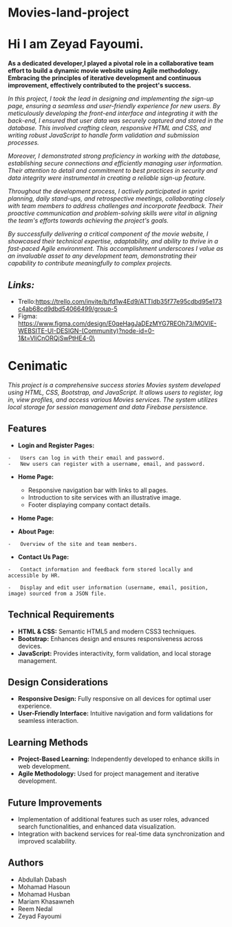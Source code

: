 # Movies-land-project

# Hi I am Zeyad Fayoumi.

**As a dedicated developer,I played a pivotal role in a collaborative team effort to build a dynamic movie website using Agile methodology. Embracing the principles of iterative development and continuous improvement, effectively contributed to the project's success.**

_In this project, I took the lead in designing and implementing the sign-up page, ensuring a seamless and user-friendly experience for new users. By meticulously developing the front-end interface and integrating it with the back-end, I ensured that user data was securely captured and stored in the database. This involved crafting clean, responsive HTML and CSS, and writing robust JavaScript to handle form validation and submission processes._

_Moreover, I demonstrated strong proficiency in working with the database, establishing secure connections and efficiently managing user information. Their attention to detail and commitment to best practices in security and data integrity were instrumental in creating a reliable sign-up feature._

_Throughout the development process, I actively participated in sprint planning, daily stand-ups, and retrospective meetings, collaborating closely with team members to address challenges and incorporate feedback. Their proactive communication and problem-solving skills were vital in aligning the team's efforts towards achieving the project's goals._

_By successfully delivering a critical component of the movie website, I showcased their technical expertise, adaptability, and ability to thrive in a fast-paced Agile environment. This accomplishment underscores I value as an invaluable asset to any development team, demonstrating their capability to contribute meaningfully to complex projects._

## *Links:*

 - Trello:https://trello.com/invite/b/fd1w4Ed9/ATTIdb35f77e95cdbd95e173c4ab68cd9dbd54066499/group-5
 - Figma: https://www.figma.com/design/E0qeHagJaDEzMYG7REOh73/MOVIE-WEBSITE-UI-DESIGN-(Community)?node-id=0-1&t=VliCnORQjSwPtHE4-0\
 # 
 # Cenimatic
  *This project is a comprehensive success stories Movies system developed using HTML, CSS, Bootstrap, and JavaScript. It allows users to register, log in, view profiles, and access various Movies services. The system utilizes local storage for session management and data Firebase persistence.*
  ## Features
  

 -   **Login and Register Pages:**
    
    -   Users can log in with their email and password.
    -   New users can register with a username, email, and password.
 - **Home Page:**
    
    -   Responsive navigation bar with links to all pages.
    -   Introduction to site services with an illustrative image.
    -   Footer displaying company contact details.
 - **Home Page:**
 -   **About Page:**
    
    -   Overview of the site and team members.
 -   **Contact Us Page:**
    
    -   Contact information and feedback form stored locally and accessible by HR.
    
    -   Display and edit user information (username, email, position, image) sourced from a JSON file.
 ## Technical Requirements



-   **HTML & CSS:**  Semantic HTML5 and modern CSS3 techniques.
-   **Bootstrap:**  Enhances design and ensures responsiveness across devices.
-   **JavaScript:**  Provides interactivity, form validation, and local storage management.

## Design Considerations



-   **Responsive Design:**  Fully responsive on all devices for optimal user experience.
-   **User-Friendly Interface:**  Intuitive navigation and form validations for seamless interaction.

## Learning Methods



-   **Project-Based Learning:**  Independently developed to enhance skills in web development.
-   **Agile Methodology:**  Used for project management and iterative development.

## Future Improvements



 -   Implementation of additional features such as user roles, advanced search functionalities, and enhanced data visualization.
 -   Integration with backend services for real-time data synchronization and improved scalability.
## Authors
 - Abdullah Dabash
 - Mohamad Hasoun
 - Mohamad Husban
 - Mariam Khasawneh
 - Reem Nedal
 - Zeyad Fayoumi
